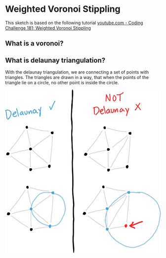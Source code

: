 # Weighted Voronoi Stippling
This sketch is based on the following tutorial [youtube.com - Coding Challenge 181: Weighted Voronoi Stippling](https://www.youtube.com/watch?v=Bxdt6T_1qgc&ab_channel=TheCodingTrain)

## What is a voronoi?

## What is delaunay triangulation?
With the delaunay triangulation, we are connecting a set of points with triangles. The triangles are drawn in a way, that when the points of the triangle lie on a circle, no other point is inside the circle.

![Image showing the difference when triangles connected according to delaunay and not according to delaunay](images/delaunay-not-delaunay.svg)
